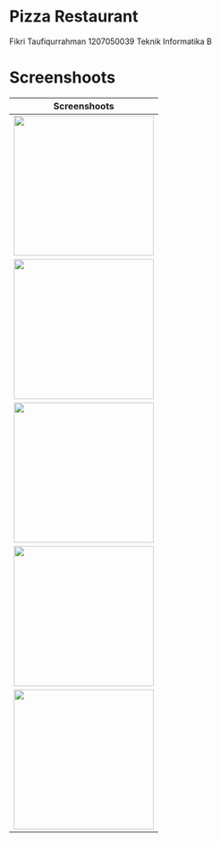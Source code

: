 # Pizza Restaurant
Fikri Taufiqurrahman
1207050039
Teknik Informatika B

# Screenshoots
|Screenshoots|
| --- |
| <img src="https://github.com/fikritaufiqurrahman/uas-ppam-pizza-restaurant/blob/301558680549004a7193ad422facd31f904747e3/screenshoot/screenshot_20221228_045542.png" width="250">|
| <img src="https://github.com/fikritaufiqurrahman/uas-ppam-pizza-restaurant/blob/49b96e4e908f5e896482c1e528dbbe95aec3f7ab/screenshoot/screenshot_20221228_045708.png" width="250">|
| <img src="https://github.com/fikritaufiqurrahman/uas-ppam-pizza-restaurant/blob/49b96e4e908f5e896482c1e528dbbe95aec3f7ab/screenshoot/screenshot_20221228_045736.png" width="250">|
| <img src="https://github.com/fikritaufiqurrahman/uas-ppam-pizza-restaurant/blob/49b96e4e908f5e896482c1e528dbbe95aec3f7ab/screenshoot/screenshot_20221228_045755.png" width="250">|
| <img src="https://github.com/fikritaufiqurrahman/uas-ppam-pizza-restaurant/blob/49b96e4e908f5e896482c1e528dbbe95aec3f7ab/screenshoot/screenshot_20221228_045824.png" width="250">|
